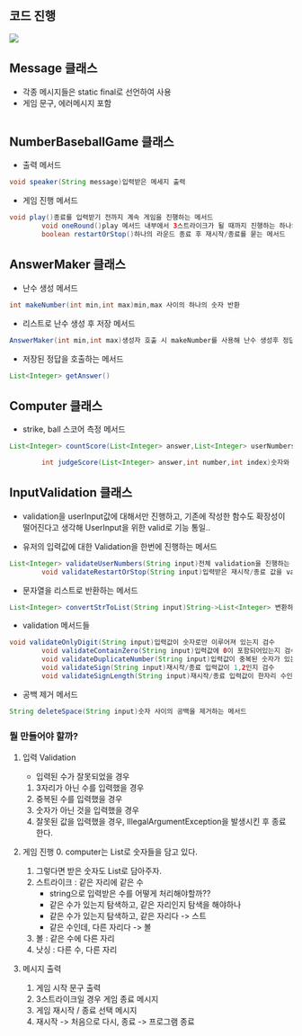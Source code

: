## 코드 진행

![](https://velog.velcdn.com/images/sohyun9527/post/79fd5c2f-9344-44c8-8ab6-d0ae32ea9ae8/image.jpg)

## Message 클래스

- 각종 메시지들은 static final로 선언하여 사용
- 게임 문구, 에러메시지 포함

```java

```

## NumberBaseballGame 클래스

- 출력 메서드

```java
void speaker(String message)입력받은 메세지 출력
```

- 게임 진행 메서드

```java
void play()종료를 입력받기 전까지 계속 게임을 진행하는 메서드
        void oneRound()play 메서드 내부에서 3스트라이크가 될 때까지 진행하는 하나의 라운드
        boolean restartOrStop()하나의 라운드 종료 후 재시작/종료를 묻는 메서드
```

## AnswerMaker 클래스

- 난수 생성 메서드

```java
int makeNumber(int min,int max)min,max 사이의 하나의 숫자 반환
```

- 리스트로 난수 생성 후 저장 메서드

```java
AnswerMaker(int min,int max)생성자 호출 시 makeNumber를 사용해 난수 생성후 정답을 리스트로 만들어 저장
```

- 저장된 정답을 호출하는 메서드

```java
List<Integer> getAnswer()
```

## Computer 클래스

- strike, ball 스코어 측정 메서드

```java
List<Integer> countScore(List<Integer> answer,List<Integer> userNumbers)정답과 유저의 답안을 비교해 strike,ball의 개수를 세어 리스트로 반환

        int judgeScore(List<Integer> answer,int number,int index)숫자와 위치를 비교해 BALL,STRIKE,NOTHING 셋중 하나 반환


```

## InputValidation 클래스

- validation을 userInput값에 대해서만 진행하고, 기존에 작성한 함수도 확장성이 떨어진다고 생각해 UserInput을 위한 valid로 기능 통일..

- 유저의 입력값에 대한 Validation을 한번에 진행하는 메서드

```java
List<Integer> validateUserNumbers(String input)전체 validation을 진행하는 메서드
        void validateRestartOrStop(String input)입력받은 재시작/종료 값을 validation 진행하는 메서드

```

- 문자열을 리스트로 반환하는 메서드

```java
List<Integer> convertStrToList(String input)String->List<Integer> 변환하여 반환
```

- validation 메서드들

```java
void validateOnlyDigit(String input)입력값이 숫자로만 이루어져 있는지 검수
        void validateContainZero(String input)입력값에 0이 포함되어있는지 검수
        void validateDuplicateNumber(String input)입력값이 중복된 숫자가 있는지 검수
        void validateSign(String input)재시작/종료 입력값이 1,2인지 검수
        void validateSignLength(String input)재시작/종료 입력값이 한자리 수인지 검수
```

- 공백 제거 메서드

```java
String deleteSpace(String input)숫자 사이의 공백을 제거하는 메서드
```

### 뭘 만들어야 할까?

1. 입력 Validation
    - 입력된 수가 잘못되었을 경우

    1. 3자리가 아닌 수를 입력했을 경우
    2. 중복된 수를 입력했을 경우
    3. 숫자가 아닌 것을 입력했을 경우
    4. 잘못된 값을 입력했을 경우, IllegalArgumentException을 발생시킨 후 종료한다.

2. 게임 진행
    0. computer는 List<Integer>로 숫자들을 담고 있다.
    1. 그렇다면 받은 숫자도 List<Integer>로 담아주자.
    1. 스트라이크 : 같은 자리에 같은 수
        - string으로 입력받은 수를 어떻게 처리해야할까??
        - 같은 수가 있는지 탐색하고, 같은 자리인지 탐색을 해야하나
        - 같은 수가 있는지 탐색하고, 같은 자리다 -> 스트
        - 같은 수인데, 다른 자리다 -> 볼
    2. 볼 : 같은 수에 다른 자리
    3. 낫싱 : 다른 수, 다른 자리

3. 메시지 출력
    1. 게임 시작 문구 출력
    2. 3스트라이크일 경우 게임 종료 메시지
    3. 게임 재시작 / 종료 선택 메시지
    4. 재시작 -> 처음으로 다시, 종료 -> 프로그램 종료